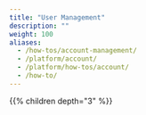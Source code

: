 ```yaml
---
title: "User Management"
description: ""
weight: 100
aliases:
  - /how-tos/account-management/
  - /platform/account/
  - /platform/how-tos/account/
  - /how-to/
---
```


{{% children depth="3" %}}
